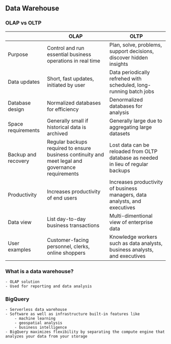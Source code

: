 ## Data Warehouse

### OLAP vs OLTP
|  | OLAP | OLTP |
| --- | --- | --- |
| Purpose | Control and run essential business operations in real time | Plan, solve, problems, support decisions, discover hidden insights |
| Data updates | Short, fast updates, initiated by user | Data periodically refrehed with scheduled, long-running batch jobs |
| Database design | Normalized databases for efficiency | Denormalized databases for analysis |
| Space requirements | Generally small if historical data is archived | Generally large due to aggregating large datasets |
| Backup and recovery | Regular backups required to ensure business continuity and meet legal and governance requirements | Lost data can be reloaded from OLTP database as needed in lieu of regular backups |
| Productivity | Increases productivity of end users | Increases productivity of business managers, data analysts, and executives |
| Data view | List day-to-day business transactions | Multi-dimentional view of enterprise data |
| User examples | Customer-facing personnel, clerks, online shoppers | Knowledge workers such as data analysts, business analysts, and executives |

### What is a data warehouse?
```
- OLAP solution
- Used for reporting and data analysis
```

### BigQuery
```
- Serverless data warehouse
- Software as well as infrastructure built-in features like
    - machine learning
    - geospatial analysis
    - business intelligence
- BigQuery maximizes flexibility by separating the compute engine that analyzes your data from your storage



